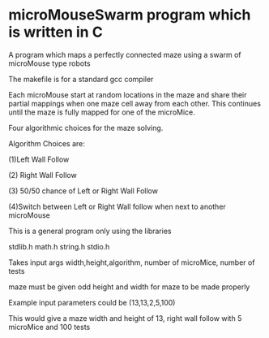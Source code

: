 # microMouseSwarm program which is written in C 
 A program which maps a perfectly connected maze using a swarm of microMouse type robots
 
 The makefile is for a standard gcc compiler
 
 Each microMouse start at random locations in the maze and share their partial mappings when one maze cell away from each other. This continues until the maze is fully mapped for one of the microMice.
 
 Four algorithmic choices for the maze solving.
 
 Algorithm Choices are:
 
 (1)Left Wall Follow 
 
 (2) Right Wall Follow
 
 (3) 50/50 chance of Left or Right Wall Follow
 
 (4)Switch between Left or Right Wall follow 
 when next to another microMouse
 
This is a general program only using the libraries
 
 stdlib.h math.h string.h stdio.h
 
 Takes input args width,height,algorithm, number of microMice, number of tests
 
 maze must be given odd height and width for maze to be made properly
 
 Example input parameters could be (13,13,2,5,100)
 
 This would give a maze width and height of 13, right wall follow with 5 microMice and 100 tests

